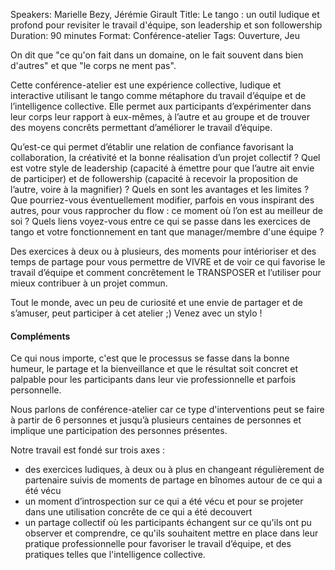 Speakers: Marielle Bezy, Jérémie Girault
Title: Le tango : un outil ludique et profond pour revisiter le travail d'équipe, son leadership et son followership
Duration: 90 minutes
Format: Conférence-atelier
Tags: Ouverture, Jeu

On dit que "ce qu'on fait dans un domaine, on le fait souvent dans bien d'autres" et que "le corps ne ment pas". 

Cette conférence-atelier est une expérience collective, ludique et interactive utilisant le tango comme métaphore du travail d’équipe et de l’intelligence collective.
Elle permet aux participants d’expérimenter dans leur corps leur rapport à eux-mêmes, à l’autre et au groupe et de trouver des moyens concrêts permettant d’améliorer le travail d’équipe.

Qu’est-ce qui permet d’établir une relation de confiance favorisant la collaboration, la créativité et la bonne réalisation d’un projet collectif ?
Quel est votre style de leadership (capacité à émettre pour que l’autre ait envie de participer) et de followership (capacité à recevoir la proposition de l’autre, voire à la magnifier) ?
Quels en sont les avantages et les limites ?
Que pourriez-vous éventuellement modifier, parfois en vous inspirant des autres, pour vous rapprocher du flow : ce moment où l’on est au meilleur de soi ?
Quels liens voyez-vous entre ce qui se passe dans les exercices de tango et votre fonctionnement en tant que manager/membre d'une équipe ? 

Des exercices à deux ou à plusieurs, des moments pour intérioriser et des temps de partage pour vous permettre de VIVRE et de voir ce qui favorise le travail d’équipe et comment concrêtement le TRANSPOSER et l’utiliser pour mieux contribuer à un projet commun. 

Tout le monde, avec un peu de curiosité et une envie de partager et de s’amuser, peut participer à cet atelier ;)
Venez avec un stylo !

#### Compléments

Ce qui nous importe, c'est que le processus se fasse dans la bonne humeur, le partage et la bienveillance et que le résultat soit concret et palpable pour les participants dans leur vie professionnelle et parfois personnelle.

Nous parlons de conférence-atelier car ce type d'interventions peut se faire à partir de 6 personnes et jusqu’à plusieurs centaines de personnes et implique une participation des personnes présentes.

Notre travail est fondé sur trois axes :

- des exercices ludiques, à deux ou à plus en changeant régulièrement de partenaire suivis de moments de partage en bînomes autour de ce qui a été vécu
- un moment d’introspection sur ce qui a été vécu et pour se projeter dans une utilisation concrête de ce qui a été decouvert
- un partage collectif où les participants échangent sur ce qu'ils ont pu observer et comprendre, ce qu'ils souhaitent mettre en place dans leur pratique professionnelle pour favoriser le travail d’équipe, et des pratiques telles que l'intelligence collective. 
